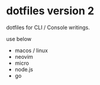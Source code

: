 # dotfiles version 2

dotfiles for CLI / Console writings.

use below

  - macos / linux
  - neovim
  - micro
  - node.js
  - go



